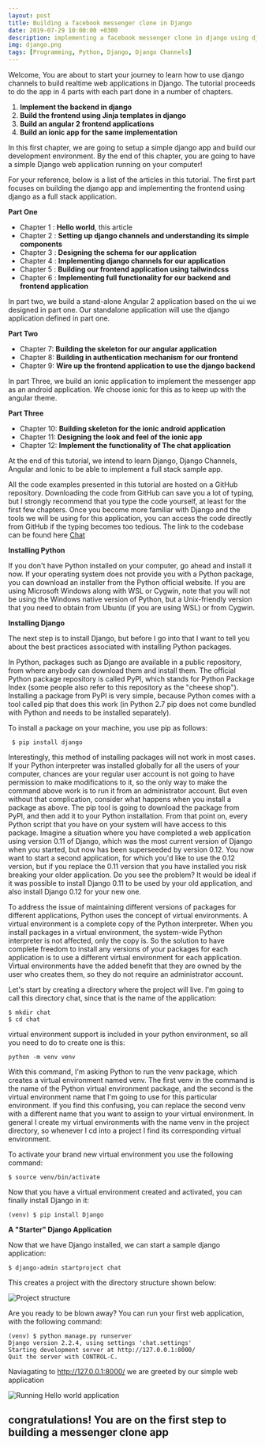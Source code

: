 ```yaml
---
layout: post
title: Building a facebook messenger clone in Django
date: 2019-07-29 10:00:00 +0300
description: implementing a facebook messenger clone in django using django Channels
img: django.png
tags: [Programming, Python, Django, Django Channels]
---
```


Welcome, You are about to start your journey to learn how to use django channels to build realtime web applications in Django. The tutorial proceeds to do the app in 4 parts with each part done in a number of chapters.

1. **Implement the backend in django**
2. **Build the frontend using Jinja templates in django**
3. **Build an angular 2 frontend applications**
4. **Build an ionic app for the same implementation**

In this first chapter, we are going to setup a simple django app and build our development environment. By the end of this chapter, you are going to have a simple Django web application running on your computer!

For your reference,  below is a list of the articles in this tutorial. The first part focuses on building the django app and implementing the frontend using django as a full stack application.

**Part One**
* Chapter 1 : **Hello world**, this article
* Chapter 2 : **Setting up django channels and understanding its simple components**
* Chapter 3 : **Designing the schema for our application**
* Chapter 4 : **Implementing django channels for our application**
* Chapter 5 : **Building our frontend application using tailwindcss**
* Chapter 6 : **Implementing full functionality for our backend and frontend application**

In part two, we build a stand-alone Angular 2 application based on the ui we designed in part one. Our standalone application will use the django application defined in part one.</br>

**Part Two**
* Chapter 7: **Building the skeleton for our angular application**
* Chapter 8: **Building in authentication mechanism for our frontend**
* Chapter 9: **Wire up the frontend application to use the django backend**

In part Three, we build an ionic application to implement the messenger app as an android application. We choose ionic for this as to keep up with the angular theme.

**Part Three**
* Chapter 10: **Building skeleton for the ionic android application**
* Chapter 11: **Designing the look and feel of the ionic app**
* Chapter 12: **Implement the functionality of The chat application**


At the end of this tutorial, we intend to learn Django, Django Channels, Angular and Ionic to be able to implement a full stack sample app.

All the code examples presented in this tutorial are hosted on a GitHub repository. Downloading the code from GitHub can save you a lot of typing, but I strongly recommend that you type the code yourself, at least for the first few chapters. Once you become more familiar with Django  and the tools we will be using for this application, you can access the code directly from GitHub if the typing becomes too tedious. The link to the codebase can be found here [Chat](https://github.com/kigsmtua/chat)

**Installing Python**

If you don't have Python installed on your computer, go ahead and install it now. If your operating system does not provide you with a Python package, you can download an installer from the Python official website. If you are using Microsoft Windows along with WSL or Cygwin, note that you will not be using the Windows native version of Python, but a Unix-friendly version that you need to obtain from Ubuntu (if you are using WSL) or from Cygwin.

**Installing Django**

The next step is to install Django, but before I go into that I want to tell you about the best practices associated with installing Python packages.

In Python, packages such as Django are available in a public repository, from where anybody can download them and install them. The official Python package repository is called PyPI, which stands for Python Package Index (some people also refer to this repository as the "cheese shop"). Installing a package from PyPI is very simple, because Python comes with a tool called pip that does this work (in Python 2.7 pip does not come bundled with Python and needs to be installed separately).

To install a package on your machine, you use pip as follows:
```
 $ pip install django
```

Interestingly, this method of installing packages will not work in most cases. If your Python interpreter was installed globally for all the users of your computer, chances are your regular user account is not going to have permission to make modifications to it, so the only way to make the command above work is to run it from an administrator account. But even without that complication, consider what happens when you install a package as above. The pip tool is going to download the package from PyPI, and then add it to your Python installation. From that point on, every Python script that you have on your system will have access to this package. Imagine a situation where you have completed a web application using version 0.11 of Django, which was the most current version of Django when you started, but now has been superseeded by version 0.12. You now want to start a second application, for which you'd like to use the 0.12 version, but if you replace the 0.11 version that you have installed you risk breaking your older application. Do you see the problem? It would be ideal if it was possible to install Django 0.11 to be used by your old application, and also install Django 0.12 for your new one.

To address the issue of maintaining different versions of packages for different applications, Python uses the concept of virtual environments. A virtual environment is a complete copy of the Python interpreter. When you install packages in a virtual environment, the system-wide Python interpreter is not affected, only the copy is. So the solution to have complete freedom to install any versions of your packages for each application is to use a different virtual environment for each application. Virtual environments have the added benefit that they are owned by the user who creates them, so they do not require an administrator account.

Let's start by creating a directory where the project will live. I'm going to call this directory chat, since that is the name of the application:
```
$ mkdir chat
$ cd chat
```
virtual environment support is included in your python environment, so all you need to do to create one is this:

```
python -m venv venv

```
With this command, I'm asking Python to run the venv package, which creates a virtual environment named venv. The first venv in the command is the name of the Python virtual environment package, and the second is the virtual environment name that I'm going to use for this particular environment. If you find this confusing, you can replace the second venv with a different name that you want to assign to your virtual environment. In general I create my virtual environments with the name venv in the project directory, so whenever I cd into a project I find its corresponding virtual environment.


To activate your brand new virtual environment you use the following command:
```
$ source venv/bin/activate

```
Now that you have a virtual environment created and activated, you can finally install Django in it:

```
(venv) $ pip install Django

```
**A "Starter" Django Application**

Now that we have Django installed, we can start a sample django application:
```
$ django-admin startproject chat
```
This creates a project with the directory structure shown below:

![Project structure]({{site.baseurl}}/assets/img/structure.png)

Are you ready to be blown away? You can run your first web application, with the following command:

```
(venv) $ python manage.py runserver
Django version 2.2.4, using settings 'chat.settings'
Starting development server at http://127.0.0.1:8000/
Quit the server with CONTROL-C.

```

Naviagating to  http://127.0.0.1:8000/ we are greeted by our simple web application

![Running Hello world application]({{site.baseurl}}/assets/img/webapp.png)

congratulations! You are on the first step to building a messenger clone app
---

